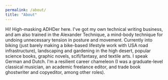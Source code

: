 ```yaml
---
permalink: /about/
title: "About"
---
```


Hi! High-masking ADHDer here. I've got my own technical writing business, and am also trained in the Alexander Technique, a mind-body technique for undoing unnecessary tension in posture and movement.
Currently into biking (just barely making a bike-based lifestyle work with USA road infrastructure), landscaping and gardening in the high desert, popular science books, graphic novels, scifi/fantasy, and textile arts. I speak German and Dutch. I'm a resilient career chameleon (I was a graduate-level classical musician, an academic freelance editor, and trade book ghostwriter and copyeditor, among other roles). 
